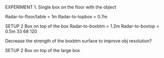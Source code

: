 EXPERIMENT 1.
Single box on the floor with the object

Radar-to-floor/table = 1m
Radar-to-topbox = 0.7m

SETUP 2
Box on top of the box
Radar-to-boxbtm = 1.2m
Radar-to-boxtop = 0.5m
33
68
120


Decrease the strength of the boxbtm surface to improve obj resolution?

SETUP 2
Box on top of the large box

